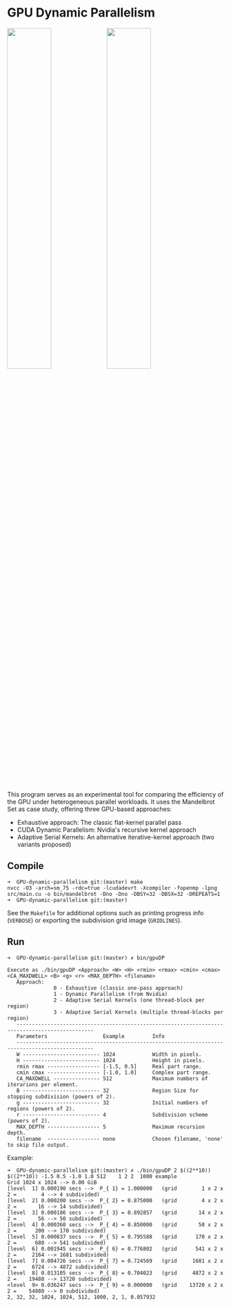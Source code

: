 # GPU Dynamic Parallelism
<img src="https://github.com/temporal-hpc/GPU-dynamic-parallelism/raw/master/images/example.png" width=45% height=45%> <img src="https://github.com/temporal-hpc/GPU-dynamic-parallelism/raw/master/images/example-gridlines.png" width=45% height=45%>

This program serves as an experimental tool for comparing the efficiency of the GPU under heterogeneous parallel workloads. It uses the 
Mandelbrot Set as case study, offering three GPU-based approaches:
- Exhaustive approach:      The classic flat-kernel parallel pass
- CUDA Dynamic Parallelism: Nvidia's recursive kernel approach
- Adaptive Serial Kernels:  An alternative iterative-kernel approach (two variants proposed) 

## Compile
```
➜  GPU-dynamic-parallelism git:(master) make
nvcc -O3 -arch=sm_75 -rdc=true -lcudadevrt -Xcompiler -fopenmp -lpng src/main.cu -o bin/mandelbrot -Dno -Dno -DBSY=32 -DBSX=32 -DREPEATS=1
➜  GPU-dynamic-parallelism git:(master) 
```
See the `Makefile` for additional options such as printing progress info (`VERBOSE`) or exporting the subdivision grid image (`GRIDLINES`).

## Run
```
➜  GPU-dynamic-parallelism git:(master) ✗ bin/gpuDP

Execute as ./bin/gpuDP <Approach> <W> <H> <rmin> <rmax> <cmin> <cmax> <CA_MAXDWELL> <B> <g> <r> <MAX_DEPTH> <filename>
   Approach:
               0 - Exhaustive (classic one-pass approach)
               1 - Dynamic Parallelism (from Nvidia)
               2 - Adaptive Serial Kernels (one thread-block per region)
               3 - Adaptive Serial Kernels (multiple thread-blocks per region)
   -----------------------------------------------------------------------------------------------
   Parameters                  Example         Info
   -----------------------------------------------------------------------------------------------
   W ------------------------- 1024            Width in pixels.
   H ------------------------- 1024            Height in pixels.
   rmin rmax ----------------- [-1.5, 0.5]     Real part range.
   cmin cmax ----------------- [-1.0, 1.0]     Complex part range.
   CA_MAXDWELL --------------- 512             Maximum numbers of iterarions per element.
   B ------------------------- 32              Region Size for stopping subdivision (powers of 2).
   g ------------------------- 32              Initial numbers of regions (powers of 2).
   r ------------------------- 4               Subdivision scheme (powers of 2).
   MAX_DEPTH ----------------- 5               Maximum recursion depth.
   filename  ----------------- none            Chosen filename, 'none' to skip file output.
```
Example:
```
➜  GPU-dynamic-parallelism git:(master) ✗ ./bin/gpuDP 2 $((2**10)) $((2**10)) -1.5 0.5 -1.0 1.0 512    1 2 2  1000 example
Grid 1024 x 1024 --> 0.00 GiB
[level  1] 0.000190 secs -->  P_{ 1} = 1.000000   (grid        1 x 2 x 2 =        4 --> 4 subdivided)
[level  2] 0.000200 secs -->  P_{ 2} = 0.875000   (grid        4 x 2 x 2 =       16 --> 14 subdivided)
[level  3] 0.000186 secs -->  P_{ 3} = 0.892857   (grid       14 x 2 x 2 =       56 --> 50 subdivided)
[level  4] 0.000360 secs -->  P_{ 4} = 0.850000   (grid       50 x 2 x 2 =      200 --> 170 subdivided)
[level  5] 0.000837 secs -->  P_{ 5} = 0.795588   (grid      170 x 2 x 2 =      680 --> 541 subdivided)
[level  6] 0.001945 secs -->  P_{ 6} = 0.776802   (grid      541 x 2 x 2 =     2164 --> 1681 subdivided)
[level  7] 0.004726 secs -->  P_{ 7} = 0.724569   (grid     1681 x 2 x 2 =     6724 --> 4872 subdivided)
[level  8] 0.013105 secs -->  P_{ 8} = 0.704023   (grid     4872 x 2 x 2 =    19488 --> 13720 subdivided)
<level  9> 0.036247 secs -->  P_{ 9} = 0.000000   (grid    13720 x 2 x 2 =    54880 --> 0 subdivided)
2, 32, 32, 1024, 1024, 512, 1000, 2, 1, 0.057932
```
